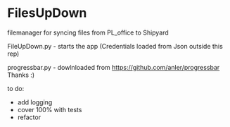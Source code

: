 # FilesUpDown
filemanager for syncing files from PL_office to Shipyard

FileUpDown.py - starts the app (Credentials loaded from Json outside this rep)

progressbar.py - dowlnloaded from https://github.com/anler/progressbar Thanks :)

to do:
- add logging
- cover 100% with tests
- refactor

